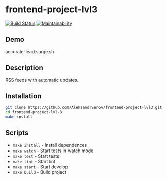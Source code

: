# frontend-project-lvl3

[![Build Status](https://travis-ci.org/AleksandrSerov/frontend-project-lvl3.svg?branch=master)](https://travis-ci.org/AleksandrSerov/frontend-project-lvl3)
[![Maintainability](https://api.codeclimate.com/v1/badges/f69c6e9f499717acfc42/maintainability)](https://codeclimate.com/github/AleksandrSerov/frontend-project-lvl3/maintainability)

<!-- [![Test Coverage](https://api.codeclimate.com/v1/badges/f69c6e9f499717acfc42/test_coverage)](https://codeclimate.com/github/AleksandrSerov/frontend-project-lvl3/test_coverage) -->

## Demo

accurate-lead.surge.sh

## Description

RSS feeds with automatic updates.

## Installation

```bash
git clone https://github.com/AleksandrSerov/frontend-project-lvl3.git
cd frontend-project-lvl-3
make install
```

## Scripts

- `make install` - Install dependences
- `make watch` - Start tests in watch mode
- `make test` - Start tests
- `make lint` - Start lint
- `make start` - Start develop
- `make build` - Build project
